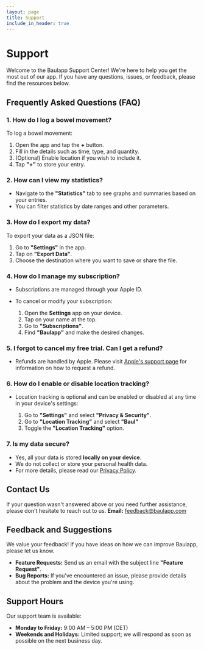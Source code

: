```yaml
---
layout: page
title: Support
include_in_header: true
---
```


# Support

Welcome to the Baulapp Support Center! We're here to help you get the most out of our app. If you have any questions, issues, or feedback, please find the resources below.

## Frequently Asked Questions (FAQ)

### 1. **How do I log a bowel movement?**

To log a bowel movement:

1. Open the app and tap the **+** button.
2. Fill in the details such as time, type, and quantity.
3. (Optional) Enable location if you wish to include it.
4. Tap **"+"** to store your entry.

### 2. **How can I view my statistics?**

- Navigate to the **"Statistics"** tab to see graphs and summaries based on your entries.
- You can filter statistics by date ranges and other parameters.

### 3. **How do I export my data?**

To export your data as a JSON file:

1. Go to **"Settings"** in the app.
2. Tap on **"Export Data"**.
3. Choose the destination where you want to save or share the file.

### 4. **How do I manage my subscription?**

- Subscriptions are managed through your Apple ID.
- To cancel or modify your subscription:

  1. Open the **Settings** app on your device.
  2. Tap on your name at the top.
  3. Go to **"Subscriptions"**.
  4. Find **"Baulapp"** and make the desired changes.

### 5. **I forgot to cancel my free trial. Can I get a refund?**

- Refunds are handled by Apple. Please visit [Apple's support page](https://support.apple.com/en-us/HT204084) for information on how to request a refund.

### 6. **How do I enable or disable location tracking?**

- Location tracking is optional and can be enabled or disabled at any time in your device's settings:

  1. Go to **"Settings"** and select **"Privacy & Security"**.
  2. Go to **"Location Tracking"** and select **"Baul"**
  3. Toggle the **"Location Tracking"** option.

### 7. **Is my data secure?**

- Yes, all your data is stored **locally on your device**.
- We do not collect or store your personal health data.
- For more details, please read our [Privacy Policy](#).

## Contact Us

If your question wasn't answered above or you need further assistance, please don't hesitate to reach out to us.
**Email:** [feedback@baulapp.com](mailto:feedback@baulapp.com)


## Feedback and Suggestions

We value your feedback! If you have ideas on how we can improve Baulapp, please let us know.

- **Feature Requests:** Send us an email with the subject line **"Feature Request"**.
- **Bug Reports:** If you've encountered an issue, please provide details about the problem and the device you're using.

## Support Hours

Our support team is available:

- **Monday to Friday:** 9:00 AM – 5:00 PM (CET)
- **Weekends and Holidays:** Limited support; we will respond as soon as possible on the next business day.
